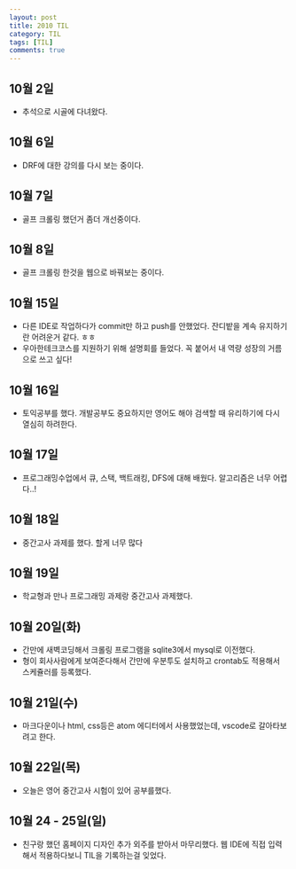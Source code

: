 ```yaml
---
layout: post
title: 2010 TIL
category: TIL
tags: [TIL]
comments: true
---
```


## 10월 2일

- 추석으로 시골에 다녀왔다.

## 10월 6일

- DRF에 대한 강의를 다시 보는 중이다.

## 10월 7일

- 골프 크롤링 했던거 좀더 개선중이다.

## 10월 8일

- 골프 크롤링 한것을 웹으로 바꿔보는 중이다.

## 10월 15일

- 다른 IDE로 작업하다가 commit만 하고 push를 안했었다. 잔디밭을 계속 유지하기란 어려운거 같다. ㅎㅎ
- 우아한테크코스를 지원하기 위해 설명회를 들었다. 꼭 붙어서 내 역량 성장의 거름으로 쓰고 싶다!

## 10월 16일

- 토익공부를 했다. 개발공부도 중요하지만 영어도 해야 검색할 때 유리하기에 다시 열심히 하려한다.

## 10월 17일

- 프로그래밍수업에서 큐, 스택, 백트래킹, DFS에 대해 배웠다. 알고리즘은 너무 어렵다..!

## 10월 18일

- 중간고사 과제를 했다. 할게 너무 많다

## 10월 19일

- 학교형과 만나 프로그래밍 과제랑 중간고사 과제했다.

## 10월 20일(화)

- 간만에 새벽코딩해서 크롤링 프로그램을 sqlite3에서 mysql로 이전했다.
- 형이 회사사람에게 보여준다해서 간만에 우분투도 설치하고 crontab도 적용해서 스케쥴러를 등록했다.

## 10월 21일(수)

- 마크다운이나 html, css등은 atom 에디터에서 사용했었는데, vscode로 갈아타보려고 한다.

## 10월 22일(목)

- 오늘은 영어 중간고사 시험이 있어 공부를했다.

## 10월 24 - 25일(일)

- 친구랑 했던 홈페이지 디자인 추가 외주를 받아서 마무리했다. 웹 IDE에 직접 입력해서 적용하다보니 TIL을 기록하는걸 잊었다.
